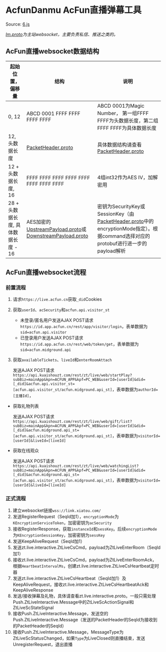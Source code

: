 # AcfunDanmu AcFun直播弹幕工具

Source: [6.js](https://cdnfile.aixifan.com/static/js/6.d20ff8e8.js)

*[Im.proto](https://github.com/wpscott/AcFunDanmaku/blob/master/AcFunDanmu/protos/Im.proto)为主站websocket，主要负责私信、推送之类的。*

## AcFun直播websocket数据结构

| 起始位置，偏移量  |  结构 |  说明 |
|---|---|---|
|  0, 12 |  ABCD 0001 FFFF FFFF FFFF FFFF |  ABCD 0001为Magic Number， 第一组FFFF FFFF为头数据长度，第二组FFFF FFFF为具体数据长度 |
|  12, 头数据长度 | [PacketHeader.proto](https://github.com/wpscott/AcFunDanmaku/blob/master/AcFunDanmu/protos/PacketHeader.proto) |  具体数据结构请查看[PacketHeader.proto](https://github.com/wpscott/AcFunDanmaku/blob/master/AcFunDanmu/protos/PacketHeader.proto) |
|  12 + 头数据长度, 16 |  FFFF FFFF FFFF FFFF FFFF FFFF FFFF FFFF |  4组int32作为AES IV，加解密用 |
|  28 + 头数据长度, 具体数据长度 - 16 | AES加密的[UpstreamPayload.proto](https://github.com/wpscott/AcFunDanmaku/blob/master/AcFunDanmu/protos/UpstreamPayload.proto)或[DownstreamPayload.proto](https://github.com/wpscott/AcFunDanmaku/blob/master/AcFunDanmu/protos/DownstreamPayload.proto) | 密钥为SecurityKey或SessionKey（由[PacketHeader.proto](https://github.com/wpscott/AcFunDanmaku/blob/master/AcFunDanmu/protos/PacketHeader.proto)中的encryptionMode指定）。根据command选择对应的protobuf进行进一步的payload解析 |

## AcFun直播websocket流程
### 前置流程
 1. 请求`https://live.acfun.cn`获取`_did`Cookies
 2. 获取`userId`、`acSecurity`和`acfun.api.visitor_st`
    * 未登录/匿名用户发送AJAX
    POST请求`https://id.app.acfun.cn/rest/app/visitor/login`，表单数据为`sid=acfun.api.visitor`
    * 已登录用户发送AJAX
    POST请求`https://id.app.acfun.cn/rest/web/token/get`，表单数据为`sid=acfun.midground.api`
3. 获取`availableTickets`、`liveId`和`enterRoomAttach`

    发送AJAX POST请求`https://api.kuaishouzt.com/rest/zt/live/web/startPlay?subBiz=mainApp&kpn=ACFUN_APP&kpf=PC_WEB&userId=[userId]&did=[_did]&acfun.api.visitor_st=[acfun.api.visitor_st/acfun.midground.api_st]`，表单数据为`authorId=[主播Id]`，
 * 获取礼物列表
 
    发送AJAX POST请求`https://api.kuaishouzt.com/rest/zt/live/web/gift/list?subBiz=mainApp&kpn=ACFUN_APP&kpf=PC_WEB&userId=[userId]&did=[_did]&acfun.midground.api_st=[acfun.api.visitor_st/acfun.midground.api_st]`，表单数据为`visitorId=[userId]&liveId=[liveId]`
 * 获取在线观众
 
    发送AJAX POST请求`https://api.kuaishouzt.com/rest/zt/live/web/watchingList?subBiz=mainApp&kpn=ACFUN_APP&kpf=PC_WEB&userId=[userId]&did=[_did]&acfun.midground.api_st=[acfun.api.visitor_st/acfun.midground.api_st]`，表单数据为`visitorId=[userId]&liveId=[liveId]`
### 正式流程
1. 建立websocket链接`wss://link.xiatou.com/`
2. 发送RegisterRequest（SeqId加1），`encryptionMode`为`KEncryptionServiceToken`，加密密钥为`acSecurity`
3. 接收RegisterResponse，获取`instanceId`和`sessKey`。后续`encryptionMode`为`KEncryptionSessionKey`，加密密钥为`sessKey`
4. 发送KeepAliveRequest（SeqId加1）
5. 发送zt.live.interactive.ZtLiveCsCmd，payload为ZtLiveEnterRoom（SeqId加1）
6. 接收zt.live.interactive.ZtLiveCsCmd，payload为ZtLiveEnterRoomAck，根据`HeartbeatIntervalMs`，创建zt.live.interactive.ZtLiveCsHeartbeat定时器
7. 发送zt.live.interactive.ZtLiveCsHeartbeat（SeqId加1）及KeepAliveRequest，接收zt.live.interactive.ZtLiveCsHeartbeatAck和KeepAliveResponse
8. 发送/接收弹幕及礼物，具体请查看zt.live.interactive.proto。一般只需处理Push.ZtLiveInteractive.Message中的ZtLiveScActionSignal和ZtLiveScStateSignal
9. 接收Push.ZtLiveInteractive.Message，发送空的Push.ZtLiveInteractive.Message（发送的PacketHeader的SeqId为接收到的PacketHeader的SeqId）
10. 接收Push.ZtLiveInteractive.Message，MessageType为ZtLiveScStatusChanged，如果`Type`为LiveClosed则直播结束，发送UnregisterRequest，退出直播
